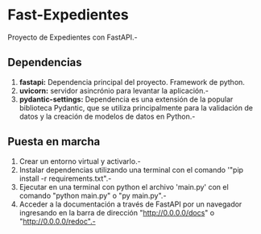 # Fast-Expedientes
Proyecto de Expedientes con FastAPI.-


## Dependencias
1. **fastapi:** Dependencia principal del proyecto. Framework de python. 
2. **uvicorn:** servidor asincrónio para levantar la aplicación.-
3. **pydantic-settings:** 
Dependencia es una extensión de la popular biblioteca Pydantic, que se utiliza principalmente para la validación de datos y la creación de modelos de datos en Python.-
## Puesta en marcha
1. Crear un entorno virtual y activarlo.-
2. Instalar dependencias utilizando una terminal con el comando '"pip install -r requirements.txt".-
3. Ejecutar en una terminal con python el archivo 'main.py' con el comando "python main.py" o "py main.py".-
4. Acceder a la documentación a través de FastAPI por un navegador ingresando en la barra de dirección "http://0.0.0.0/docs" o "http://0.0.0.0/redoc".-

